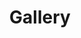 ---
categories: ["Masterstroke"]
tags: ["docs"] 
title: "Gallery"
linkTitle: "Gallery"
weight: 30
description: >
  The gallery contains screenshots from Masterstroke.
---